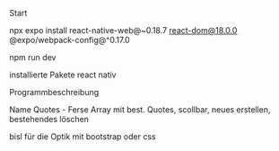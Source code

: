 Start

npx expo install react-native-web@~0.18.7 react-dom@18.0.0 @expo/webpack-config@^0.17.0

npm run dev

installierte Pakete
react nativ

Programmbeschreibung

Name Quotes - Ferse
Array mit best. Quotes, scollbar,
neues erstellen, bestehendes löschen

bisl für die Optik mit bootstrap oder css